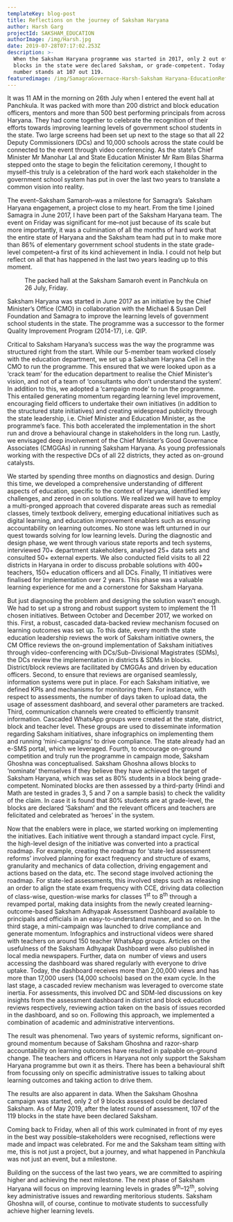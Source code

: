 ```yaml
---
templateKey: blog-post
title: Reflections on the journey of Saksham Haryana
author: Harsh Garg
projectId: SAKSHAM_EDUCATION
authorImage: /img/Harsh.jpg
date: 2019-07-28T07:17:02.253Z
description: >-
  When the Saksham Haryana programme was started in 2017, only 2 out of 119
  blocks in the state were declared Saksham, or grade-competent. Today that
  number stands at 107 out 119.
featuredimage: /img/SamagraGovernace-Harsh-Saksham Haryana-EducationReflections.jpg
---
```

<p class='has-drop-cap'>It was 11 AM in the morning on 26th July when I entered the event hall at Panchkula. It was packed with more than 200 district and block education officers, mentors and more than 500 best performing principals from across Haryana. They had come together to celebrate the recognition of their efforts towards improving learning levels of government school students in the state. Two large screens had been set up next to the stage so that all 22 Deputy Commissioners (DCs) and 10,000 schools across the state could be connected to the event through video conferencing. As the state&rsquo;s Chief Minister Mr Manohar Lal and State Education Minister Mr Ram Bilas Sharma stepped onto the stage to begin the felicitation ceremony, I thought to myself&ndash;this truly is a celebration of the hard work each stakeholder in the government school system has put in over the last two years to translate a common vision into reality.</p><p>The event&ndash;Saksham Samaroh&ndash;was a milestone for Samagra&rsquo;s &nbsp;Saksham Haryana engagement, a project close to my heart. From the time I joined Samagra in June 2017, I have been part of the Saksham Haryana team. The event on Friday was significant for me&ndash;not just because of its scale but more importantly, it was a culmination of all the months of hard work that the entire state of Haryana and the Saksham team had put in to make more than 86% of elementary government school students in the state grade-level competent&ndash;a first of its kind achievement in India. I could not help but reflect on all that has happened in the last two years leading up to this moment.</p> <figure class='wp-block-image'><img class='wp-image-355' src='http://samagragovernance.in/blog/wp-content/uploads/2019/07/WhatsApp-Image-2019-07-26-at-3.27.30-PM-1024x537.jpg' sizes='(max-width: 1024px) 100vw, 1024px' srcset='http://samagragovernance.in/blog/wp-content/uploads/2019/07/WhatsApp-Image-2019-07-26-at-3.27.30-PM-1024x537.jpg 1024w, http://samagragovernance.in/blog/wp-content/uploads/2019/07/WhatsApp-Image-2019-07-26-at-3.27.30-PM-300x157.jpg 300w, http://samagragovernance.in/blog/wp-content/uploads/2019/07/WhatsApp-Image-2019-07-26-at-3.27.30-PM-768x403.jpg 768w, http://samagragovernance.in/blog/wp-content/uploads/2019/07/WhatsApp-Image-2019-07-26-at-3.27.30-PM.jpg 1075w' alt='' /><figcaption>The packed hall at the Saksham Samaroh event in Panchkula on 26 July, Friday.</figcaption></figure><p>Saksham Haryana was started in June 2017 as an initiative by the Chief Minister&rsquo;s Office (CMO) in collaboration with the Michael &amp; Susan Dell Foundation and Samagra to improve the learning levels of government school students in the state. The programme was a successor to the former Quality Improvement Program (2014-17), i.e. QIP.</p><p>Critical to Saksham Haryana&rsquo;s success was the way the programme was structured right from the start. While our 5-member team worked closely with the education department, we set up a Saksham Haryana Cell in the CMO to run the programme. This ensured that we were looked upon as a &lsquo;crack team&rsquo; for the education department to realise the Chief Minister&rsquo;s vision, and not of a team of &lsquo;consultants who don&rsquo;t understand the system&rsquo;. In addition to this, we adopted a &lsquo;campaign mode&rsquo; to run the programme. This entailed generating momentum regarding learning level improvement, encouraging field officers to undertake their own initiatives (in addition to the structured state initiatives) and creating widespread publicity through the state leadership, i.e. Chief Minister and Education Minister, as the programme&rsquo;s face. This both accelerated the implementation in the short run and drove a behavioural change in stakeholders in the long run. Lastly, we envisaged deep involvement of the Chief Minister&rsquo;s Good Governance Associates (CMGGAs) in running Saksham Haryana. As young professionals working with the respective DCs of all 22 districts, they acted as on-ground catalysts.</p><p>We started by spending three months on diagnostics and design. During this time, we developed a comprehensive understanding of different aspects of education, specific to the context of Haryana, identified key challenges, and zeroed in on solutions. We realized we will have to employ a multi-pronged approach that covered disparate areas such as remedial classes, timely textbook delivery, emerging educational initiatives such as digital learning, and education improvement enablers such as ensuring accountability on learning outcomes. No stone was left unturned in our quest towards solving for low learning levels. During the diagnostic and design phase, we went through various state reports and tech systems, interviewed 70+ department stakeholders, analysed 25+ data sets and consulted 50+ external experts. We also conducted field visits to all 22 districts in Haryana in order to discuss probable solutions with 400+ teachers, 150+ education officers and all DCs. Finally, 11 initiatives were finalised for implementation over 2 years. This phase was a valuable learning experience for me and a cornerstone for Saksham Haryana.</p><p>But just diagnosing the problem and designing the solution wasn&rsquo;t enough. We had to set up a strong and robust support system to implement the 11 chosen initiatives. Between October and December 2017, we worked on this. First, a robust, cascaded data-backed review mechanism focused on learning outcomes was set up. To this date, every month the state education leadership reviews the work of Saksham initiative owners, the CM Office reviews the on-ground implementation of Saksham initiatives through video-conferencing with DCs/Sub-Divisional Magistrates (SDMs), the DCs review the implementation in districts &amp; SDMs in blocks. District/block reviews are facilitated by CMGGAs and driven by education officers. Second, to ensure that reviews are organised seamlessly, information systems were put in place. For each Saksham initiative, we defined KPIs and mechanisms for monitoring them. For instance, with respect to assessments, the number of days taken to upload data, the usage of assessment dashboard, and several other parameters are tracked. Third, communication channels were created to efficiently transmit information. Cascaded WhatsApp groups were created at the state, district, block and teacher level. These groups are used to disseminate information regarding Saksham initiatives, share infographics on implementing them and running &lsquo;mini-campaigns&rsquo; to drive compliance. The state already had an e-SMS portal, which we leveraged. Fourth, to encourage on-ground competition and truly run the programme in campaign mode, Saksham Ghoshna was conceptualised. Saksham Ghoshna allows blocks to &lsquo;nominate&rsquo; themselves if they believe they have achieved the target of Saksham Haryana, which was set as 80% students in a block being grade-competent. Nominated blocks are then assessed by a third-party (Hindi and Math are tested in grades 3, 5 and 7 on a sample basis) to check the validity of the claim. In case it is found that 80% students are at grade-level, the blocks are declared &lsquo;Saksham&rsquo; and the relevant officers and teachers are felicitated and celebrated as &lsquo;heroes&rsquo; in the system.</p><p>Now that the enablers were in place, we started working on implementing the initiatives. Each initiative went through a standard impact cycle. First, the high-level design of the initiative was converted into a practical roadmap. For example, creating the roadmap for &lsquo;state-led assessment reforms&rsquo; involved planning for exact frequency and structure of exams, granularity and mechanics of data collection, driving engagement and actions based on the data, etc. The second stage involved actioning the roadmap. For state-led assessments, this involved steps such as releasing an order to align the state exam frequency with CCE, driving data collection of class-wise, question-wise marks for classes 1<sup>st</sup>&nbsp;to 8<sup>th</sup>&nbsp;through a revamped portal, making data insights from the newly created learning-outcome-based Saksham Adhyapak Assessment Dashboard available to principals and officials in an easy-to-understand manner, and so on. In the third stage, a mini-campaign was launched to drive compliance and generate momentum. Infographics and instructional videos were shared with teachers on around 150 teacher WhatsApp groups. Articles on the usefulness of the Saksham Adhyapak Dashboard were also published in local media newspapers. Further, data on &nbsp;number of views and users accessing the dashboard was shared regularly with everyone to drive uptake. Today, the dashboard receives more than 2,00,000 views and has more than 17,000 users (14,000 schools) based on the exam cycle. In the last stage, a cascaded review mechanism was leveraged to overcome state inertia. For assessments, this involved DC and SDM-led discussions on key insights from the assessment dashboard in district and block education reviews respectively, reviewing action taken on the basis of issues recorded in the dashboard, and so on. Following this approach, we implemented a combination of academic and administrative interventions.</p><p>The result was phenomenal. Two years of systemic reforms, significant on-ground momentum because of Saksham Ghoshna and razor-sharp accountability on learning outcomes have resulted in palpable on-ground change. The teachers and officers in Haryana not only support the Saksham Haryana programme but own it as theirs. There has been a behavioural shift from focussing only on specific administrative issues to talking about learning outcomes and taking action to drive them.</p><p>The results are also apparent in data. When the Saksham Ghoshna campaign was started, only 2 of 9 blocks assessed could be declared Saksham. As of May 2019, after the latest round of assessment, 107 of the 119 blocks in the state have been declared Saksham.</p><p>Coming back to Friday, when all of this work culminated in front of my eyes in the best way possible&ndash;stakeholders were recognised, reflections were made and impact was celebrated. For me and the Saksham team sitting with me, this is not just a project, but a journey, and what happened in Panchkula was not just an event, but a milestone.</p><p>Building on the success of the last two years, we are committed to aspiring higher and achieving the next milestone. The next phase of Saksham Haryana will focus on improving learning levels in grades 9<sup>th</sup>&ndash;12<sup>th</sup>, solving key administrative issues and rewarding meritorious students. Saksham Ghoshna will, of course, continue to motivate students to successfully achieve higher learning levels.</p>
